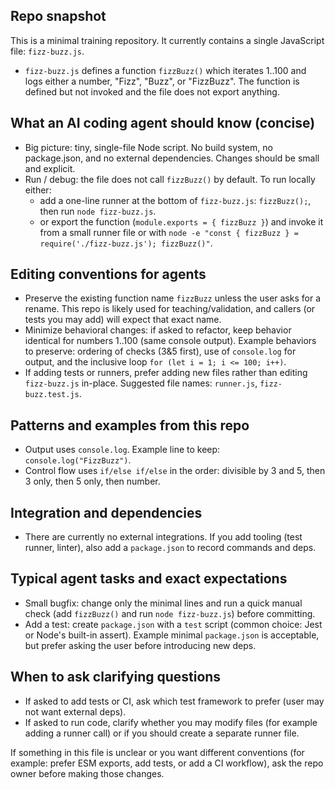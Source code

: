 ## Repo snapshot

This is a minimal training repository. It currently contains a single JavaScript file: `fizz-buzz.js`.

- `fizz-buzz.js` defines a function `fizzBuzz()` which iterates 1..100 and logs either a number, "Fizz", "Buzz", or "FizzBuzz". The function is defined but not invoked and the file does not export anything.

## What an AI coding agent should know (concise)

- Big picture: tiny, single-file Node script. No build system, no package.json, and no external dependencies. Changes should be small and explicit.
- Run / debug: the file does not call `fizzBuzz()` by default. To run locally either:
  - add a one-line runner at the bottom of `fizz-buzz.js`: `fizzBuzz();`, then run `node fizz-buzz.js`.
  - or export the function (`module.exports = { fizzBuzz }`) and invoke it from a small runner file or with `node -e "const { fizzBuzz } = require('./fizz-buzz.js'); fizzBuzz()"`.

## Editing conventions for agents

- Preserve the existing function name `fizzBuzz` unless the user asks for a rename. This repo is likely used for teaching/validation, and callers (or tests you may add) will expect that exact name.
- Minimize behavioral changes: if asked to refactor, keep behavior identical for numbers 1..100 (same console output). Example behaviors to preserve: ordering of checks (3&5 first), use of `console.log` for output, and the inclusive loop `for (let i = 1; i <= 100; i++)`.
- If adding tests or runners, prefer adding new files rather than editing `fizz-buzz.js` in-place. Suggested file names: `runner.js`, `fizz-buzz.test.js`.

## Patterns and examples from this repo

- Output uses `console.log`. Example line to keep: `console.log("FizzBuzz")`.
- Control flow uses `if/else if/else` in the order: divisible by 3 and 5, then 3 only, then 5 only, then number.

## Integration and dependencies

- There are currently no external integrations. If you add tooling (test runner, linter), also add a `package.json` to record commands and deps.

## Typical agent tasks and exact expectations

- Small bugfix: change only the minimal lines and run a quick manual check (add `fizzBuzz()` and run `node fizz-buzz.js`) before committing.
- Add a test: create `package.json` with a `test` script (common choice: Jest or Node's built-in assert). Example minimal `package.json` is acceptable, but prefer asking the user before introducing new deps.

## When to ask clarifying questions

- If asked to add tests or CI, ask which test framework to prefer (user may not want external deps).
- If asked to run code, clarify whether you may modify files (for example adding a runner call) or if you should create a separate runner file.

If something in this file is unclear or you want different conventions (for example: prefer ESM exports, add tests, or add a CI workflow), ask the repo owner before making those changes.
